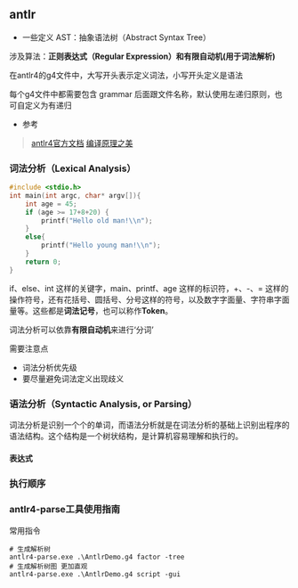 ## antlr

- 一些定义
AST：抽象语法树（Abstract Syntax Tree）

涉及算法：**正则表达式（Regular Expression）**和**有限自动机(用于词法解析)**

在antlr4的g4文件中，大写开头表示定义词法，小写开头定义是语法

每个g4文件中都需要包含 grammar 后面跟文件名称，默认使用左递归原则，也可自定义为有递归

- 参考
>  [antlr4官方文档](https://github.com/antlr/antlr4/blob/4.6/doc/index.md)
>  [编译原理之美](https://time.geekbang.org/column/article/118132)

### 词法分析（Lexical Analysis）

```c
#include <stdio.h>
int main(int argc, char* argv[]){
    int age = 45;
    if (age >= 17+8+20) {
        printf("Hello old man!\\n");
    }
    else{
        printf("Hello young man!\\n");
    }
    return 0;
}
```
if、else、int 这样的关键字，main、printf、age 这样的标识符，+、-、= 这样的操作符号，还有花括号、圆括号、分号这样的符号，以及数字字面量、字符串字面量等。这些都是**词法记号**，也可以称作**Token**。

词法分析可以依靠**有限自动机**来进行‘分词’

需要注意点
- 词法分析优先级
- 要尽量避免词法定义出现歧义

### 语法分析（Syntactic Analysis, or Parsing）

词法分析是识别一个个的单词，而语法分析就是在词法分析的基础上识别出程序的语法结构。这个结构是一个树状结构，是计算机容易理解和执行的。

#### 表达式


### 执行顺序

### antlr4-parse工具使用指南

常用指令
```shell
# 生成解析树
antlr4-parse.exe .\AntlrDemo.g4 factor -tree
# 生成解析树图 更加直观
antlr4-parse.exe .\AntlrDemo.g4 script -gui
```